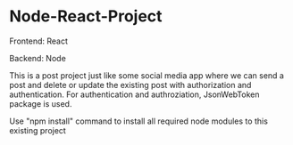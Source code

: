 # Node-React-Project
Frontend: React

Backend: Node

This is a post project just like some social media app where we can send a post and delete or update the existing post with authorization and authentication.
For authentication and authroziation, JsonWebToken package is used.

Use "npm install" command to install all required node modules to this existing project
